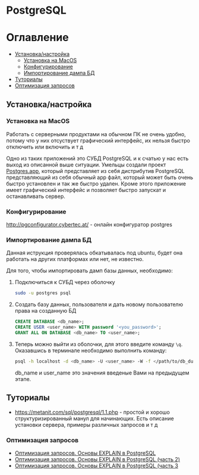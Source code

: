 PostgreSQL
==========

# Оглавление

- [Установка/настройка](#Установка-настройка)
    - [Установка на MacOS](Установка-на-MacOS)
    - [Конфигурирование](#Конфигурирование)
    - [Импортирование дампа БД](#Импортирование-дампа-БД)
- [Туториалы](#Туториалы)
- [Оптимизация запросов](#Оптимизация-запросов)


<a name='Установка-настройка'></a>
## Установка/настройка


<a name='Установка-на-MacOS'></a>
### Установка на MacOS

Работать с серверными продуктами на обычном ПК не очень удобно, потому что
у них отсуствует графический интерфейс, их нельзя быстро отключить или включить
и т д 

Одно из таких приложений это СУБД PostgreSQL и к счатью у нас есть выход из 
описанной выше ситуации. Умельцы создали проект [Postgres.app](https://postgresapp.com),
который представляет из себя дистрибутив PostgreSQL представляющий из себя
обычный app файл, который может быть очень быстро установлен и так же быстро
удален. Кроме этого приложение имеет графический интерфейс и позволяет быстро
запускат и останавливать сервер.


<a name='Конфигурирование'></a>
### Конфигурирование

http://pgconfigurator.cybertec.at/ - онлайн конфигуратор postgres


<a name='Импортирование-дампа-БД'></a>
### Импортирование дампа БД

Данная иструкция проверялась обкатывалась под ubuntu, будет она
работать на других платформах или нет, не известно.

Для того, чтобы импортировать дамп базы данных, необходимо:

1. Подключиться к СУБД через оболочку

    ```bash
    sudo -u postgres psql
    ``` 

2. Создать базу данных, пользователя и дать новому пользователю права на 
   созданную БД

    ```sql
    CREATE DATABASE <db_name>;
    CREATE USER <user_name> WITH password '<you_password>';
    GRANT ALL ON DATABASE <db_name> TO <user_name>;
    ```  

3. Теперь можно выйти из оболочки, для этого введите команду `\q`. Оказавшись 
   в терминале необходимо выполнить команду:

    ```bash
    psql -h localhost -d <db_name> -U <user_name> -W -f </path/to/db_dump.sql>
    ```
    
    db_name и user_name это значения введеные Вами на предыдущем этапе.



<a name='Туториалы'></a>
## Туториалы

- https://metanit.com/sql/postgresql/1.1.php - простой и хорошо 
структуризированный манул для начинающих. Есть описание установки сервера,
примеры различных запросов и т д



<a name='Оптимизация-запросов'></a>
### Оптимизация запросов

 - [Оптимизация запросов. Основы EXPLAIN в PostgreSQL](https://m.habr.com/ru/post/203320/)
 - [Оптимизация запросов. Основы EXPLAIN в PostgreSQL (часть 2)](https://m.habr.com/ru/post/203386/)
 - [Оптимизация запросов. Основы EXPLAIN в PostgreSQL (часть 3](https://m.habr.com/ru/post/203484/)
